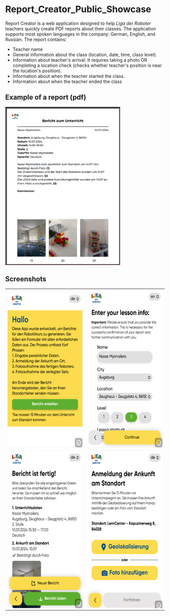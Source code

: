 # Report_Creator_Public_Showcase
Report Creator is a web application designed to help *Liga der Roboter* teachers quickly create PDF reports about their classes.
The application supports most spoken languages in the company: German, English, and Russian.
The report contains:
- Teacher name
- General information about the class (location, date, time, class level).
- Information about teacher's arrival. It requires taking a photo OR completing a location check (checks whether teacher's position is near the location's position).
- Information about when the teacher started the class.
- Information about when the teacher ended the class

## Example of a report (pdf)
<img src="./assets/report.png" height="500">

## Screenshots

<table>
  <tr>
    <td>
      <img src="./assets/IMG_1501.PNG" height="500">
    </td>
    <td>
      <img src="./assets/IMG_1502.PNG" height="500">
    </td>
  </tr>
  <tr>
    <td>
      <img src="./assets/IMG_1500.PNG" height="500">
    </td>
    <td>
      <img src="./assets/IMG_1505.PNG" height="500">
    </td>
  </tr>
</table>

